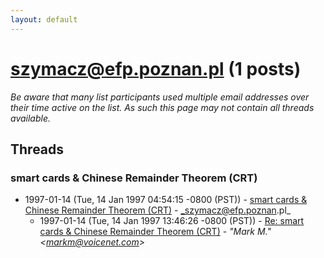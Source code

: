 ```yaml
---
layout: default
---
```


# szymacz@efp.poznan.pl (1 posts)

_Be aware that many list participants used multiple email addresses over their time active on the list. As such this page may not contain all threads available._

## Threads

### smart cards & Chinese Remainder Theorem (CRT)
+ 1997-01-14 (Tue, 14 Jan 1997 04:54:15 -0800 (PST)) - [smart cards & Chinese Remainder Theorem (CRT)](/archive/1997/01/e7340e7d8a91f5ff8f01b82ea4b71eed4614186b7e958602eb71c3c280d01664) - _szymacz@efp.poznan.pl_
  + 1997-01-14 (Tue, 14 Jan 1997 13:46:26 -0800 (PST)) - [Re: smart cards & Chinese Remainder Theorem (CRT)](/archive/1997/01/4e97ad7ba1487453ea05806f846a815e50c70039e4e320bda106d6874ad18560) - _"Mark M." \<markm@voicenet.com\>_

